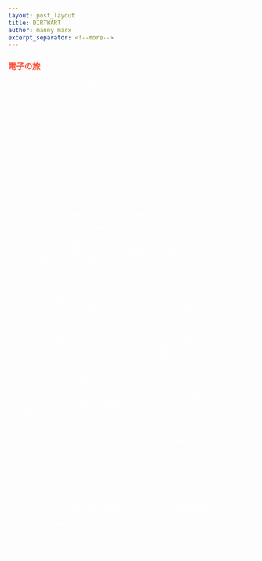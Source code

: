 ```yaml
---
layout: post_layout
title: DIRTWART
author: manny marx
excerpt_separator: <!--more-->
---
```


<div class="container" style="color:#fff">
	<div class="row">
		<div class="col-lg-8" itemscope itemtype="http://schema.org/MusicGroup">
				<h3 style="color:#ff4b33;">電子の旅</h3>
				

				<p>{% if page.author %} • <span itemprop="author" itemscope itemtype="http://schema.org/Person"><span itemprop="name">{{ page.author }}</span></span>{% endif %}</p>
 
				<hr>

				<p><span class="glyphicon glyphicon-time"></span> Posted on {{ page.date | date: "%b %-d, %Y" }}</p>


				

				<img class="img-responsive" src="https://f1.bcbits.com/img/0002645377_100.png" alt="DIRTWART">

				<hr>

				 <!-- Post Content -->
				
                <p><a href="https://dirtwart.bandcamp.com/music"><span itemprop="name">DIRTWART</span></a> has been busy in 2015. With 7 individual releases, DIRTWART will take your eardrums on an electronic voyage.</p>
                <p> 6 of the 7 DIRTWART 2015 works are 2 song releases with  hypnotizing album artwork. <img class="img-responsive" src="https://f1.bcbits.com/img/a2593709105_10.jpg" alt="DIRTWART" height="200px" width="200px" align="right"> <!--more-->His recent releases use samples from 20 / 30 years ago (<em>i.e. the early 90's...yes you're old</em>) and a few from a bit <a href="https://dirtwart.bandcamp.com/track/choo-choo">earlier than that</a>. You will find  yourself often pondering, "What song is this from, again?"</p>
                <p>Even though some of his newer work is sample-heavy, the tracks take on a life of their own so it never becomes a hindrance.
                The effects and instrumentation have a retro 80's feel to them but without the cheesiness; it's all very mature yet still jocund. </p>
                <p>DIRTWART's self-titled first album is the only one of his releases which have vocals. The <a itemprop="url" href="https://en.wikipedia.org/wiki/Starscream">Starscream</a> / robotic vocal effects laid over cheerful melodies work surprisingly well. While I listen to the album, I can't help but feel a sense of melancholy or maybe better way to put it is a sober thoughtfulness. I can definitely see DIRTWART's music being used in a film.</p>

                <p>DIRTWART has a little something for everyone especially for those of us who are always are in search of something new. I am looking forward to what DIRTWART puts out next and I really hope it has some more of those Starscream vocals on it!</p>

                <p>You can catch more music and contact DIRTWART on <a href="https://dirtwart.bandcamp.com/music">Bandcamp</a> and <a href="
                	https://www.facebook.com/dirtwartmusic">Facebook</a></p>


                <p>Peace</p>
                <p style="text-align:right">mmx</p>
              
                <hr>

                <iframe style="border: 0; width: 350px; height: 470px;" src="https://bandcamp.com/EmbeddedPlayer/album=1061087625/size=large/bgcol=ffffff/linkcol=0687f5/tracklist=false/transparent=true/" seamless><a href="http://dirtwart.bandcamp.com/album/zero-15803">ZERO 15803 by DIRTWART</a></iframe>


        </div>
	</div>
</div>